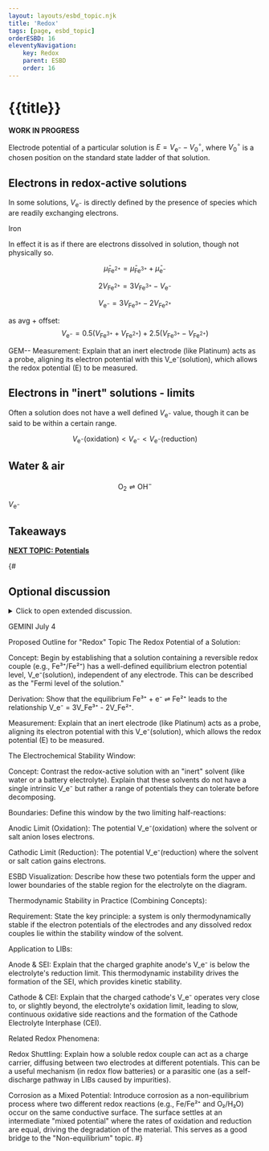 ```yaml
---
layout: layouts/esbd_topic.njk
title: 'Redox'
tags: [page, esbd_topic]
orderESBD: 16
eleventyNavigation:
    key: Redox
    parent: ESBD
    order: 16
---
```


# {{title}}

**WORK IN PROGRESS**

Electrode potential of a particular solution is $E = V_{\mathrm{e}^-} - V^\circ_0$, where $V^\circ_0$ is a chosen position on the standard state ladder of that solution.

## Electrons in redox-active solutions

In some solutions, $V_{\mathrm{e}^-}$ is directly defined by the presence of species which are readily exchanging electrons.

Iron

In effect it is as if there are electrons dissolved in solution, though not physically so.

$$ \bar\mu_{\mathrm{Fe}^{2+}} = \bar\mu_{\mathrm{Fe}^{3+}} + \bar\mu_{\mathrm{e}^-} $$

$$ 2 V_{\mathrm{Fe}^{2+}} = 3 V_{\mathrm{Fe}^{3+}} - V_{\mathrm{e}^-}$$

$$ V_{\mathrm{e}^-} = 3 V_{\mathrm{Fe}^{3+}} - 2 V_{\mathrm{Fe}^{2+}} $$

as avg + offset:
$$ V_{\mathrm{e}^-} = 0.5 (V_{\mathrm{Fe}^{3+}} + V_{\mathrm{Fe}^{2+}}) + 2.5 (V_{\mathrm{Fe}^{3+}} - V_{\mathrm{Fe}^{2+}} )$$

GEM-- Measurement: Explain that an inert electrode (like Platinum) acts as a probe, aligning its electron potential with this V_e⁻(solution), which allows the redox potential (E) to be measured.

## Electrons in "inert" solutions - limits

Often a solution does not have a well defined $V_{\mathrm{e}^-}$ value, though it can be said to be within a certain range.

$$ V_{\mathrm{e}^-} (\text{oxidation}) < V_{\mathrm{e}^-} < V_{\mathrm{e}^-} (\text{reduction}) $$


## Water & air

$$ \mathrm{O_2} \rightleftharpoons \mathrm{OH}^- $$

$V_{\mathrm{e}^-}$

## Takeaways

[**NEXT TOPIC: Potentials**](../potentials/)

{#
## Optional discussion

<details>
<summary>
Click to open extended discussion.
</summary>

</details>


GEMINI July 4

Proposed Outline for "Redox" Topic
The Redox Potential of a Solution:

Concept: Begin by establishing that a solution containing a reversible redox couple (e.g., Fe³⁺/Fe²⁺) has a well-defined equilibrium electron potential level, V_e⁻(solution), independent of any electrode. This can be described as the "Fermi level of the solution."

Derivation: Show that the equilibrium Fe³⁺ + e⁻ ⇌ Fe²⁺ leads to the relationship V_e⁻ = 3V_Fe³⁺ - 2V_Fe²⁺.

Measurement: Explain that an inert electrode (like Platinum) acts as a probe, aligning its electron potential with this V_e⁻(solution), which allows the redox potential (E) to be measured.

The Electrochemical Stability Window:

Concept: Contrast the redox-active solution with an "inert" solvent (like water or a battery electrolyte). Explain that these solvents do not have a single intrinsic V_e⁻ but rather a range of potentials they can tolerate before decomposing.

Boundaries: Define this window by the two limiting half-reactions:

Anodic Limit (Oxidation): The potential V_e⁻(oxidation) where the solvent or salt anion loses electrons.

Cathodic Limit (Reduction): The potential V_e⁻(reduction) where the solvent or salt cation gains electrons.

ESBD Visualization: Describe how these two potentials form the upper and lower boundaries of the stable region for the electrolyte on the diagram.

Thermodynamic Stability in Practice (Combining Concepts):

Requirement: State the key principle: a system is only thermodynamically stable if the electron potentials of the electrodes and any dissolved redox couples lie within the stability window of the solvent.

Application to LIBs:

Anode & SEI: Explain that the charged graphite anode's V_e⁻ is below the electrolyte's reduction limit. This thermodynamic instability drives the formation of the SEI, which provides kinetic stability.

Cathode & CEI: Explain that the charged cathode's V_e⁻ operates very close to, or slightly beyond, the electrolyte's oxidation limit, leading to slow, continuous oxidative side reactions and the formation of the Cathode Electrolyte Interphase (CEI).

Related Redox Phenomena:

Redox Shuttling: Explain how a soluble redox couple can act as a charge carrier, diffusing between two electrodes at different potentials. This can be a useful mechanism (in redox flow batteries) or a parasitic one (as a self-discharge pathway in LIBs caused by impurities).

Corrosion as a Mixed Potential: Introduce corrosion as a non-equilibrium process where two different redox reactions (e.g., Fe/Fe²⁺ and O₂/H₂O) occur on the same conductive surface. The surface settles at an intermediate "mixed potential" where the rates of oxidation and reduction are equal, driving the degradation of the material. This serves as a good bridge to the "Non-equilibrium" topic.
#}